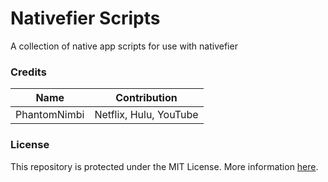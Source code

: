 # Nativefier Scripts
A collection of native app scripts for use with nativefier

### Credits

| Name | Contribution |
| --- | --- |
| PhantomNimbi | Netflix, Hulu, YouTube |

### License
This repository is protected under the MIT License. More information [here][LICENSE].


[LICENSE]: ./LICENSE
